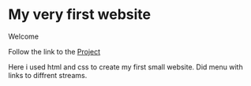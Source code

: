 # My very first website

Welcome

Follow the link to the [Project](https://speedflies.github.io/my-first-website/ "Project")

Here i used html and css to create my first small website.
Did menu with links to diffrent streams.